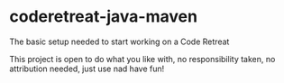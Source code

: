 # coderetreat-java-maven
The basic setup needed to start working on a Code Retreat

This project is open to do what you like with, no responsibility taken, no attribution needed, just use nad have fun!
